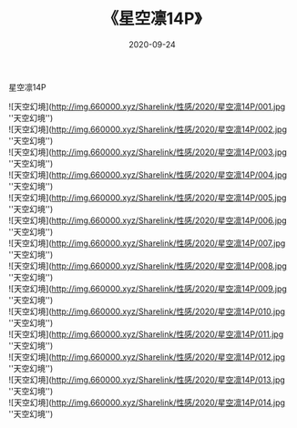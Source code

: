 ﻿---
layout: post
title:  《星空凛14P》
date:   2020-09-24
img: http://img.660000.xyz/Sharelink/性感/2020/星空凛14P/000.jpg
categories: [美女, 性感, 泳衣]
---

星空凛14P



![天空幻境](http://img.660000.xyz/Sharelink/性感/2020/星空凛14P/001.jpg ''天空幻境'') <br>
![天空幻境](http://img.660000.xyz/Sharelink/性感/2020/星空凛14P/002.jpg ''天空幻境'') <br>
![天空幻境](http://img.660000.xyz/Sharelink/性感/2020/星空凛14P/003.jpg ''天空幻境'') <br>
![天空幻境](http://img.660000.xyz/Sharelink/性感/2020/星空凛14P/004.jpg ''天空幻境'') <br>
![天空幻境](http://img.660000.xyz/Sharelink/性感/2020/星空凛14P/005.jpg ''天空幻境'') <br>
![天空幻境](http://img.660000.xyz/Sharelink/性感/2020/星空凛14P/006.jpg ''天空幻境'') <br>
![天空幻境](http://img.660000.xyz/Sharelink/性感/2020/星空凛14P/007.jpg ''天空幻境'') <br>
![天空幻境](http://img.660000.xyz/Sharelink/性感/2020/星空凛14P/008.jpg ''天空幻境'') <br>
![天空幻境](http://img.660000.xyz/Sharelink/性感/2020/星空凛14P/009.jpg ''天空幻境'') <br>
![天空幻境](http://img.660000.xyz/Sharelink/性感/2020/星空凛14P/010.jpg ''天空幻境'') <br>
![天空幻境](http://img.660000.xyz/Sharelink/性感/2020/星空凛14P/011.jpg ''天空幻境'') <br>
![天空幻境](http://img.660000.xyz/Sharelink/性感/2020/星空凛14P/012.jpg ''天空幻境'') <br>
![天空幻境](http://img.660000.xyz/Sharelink/性感/2020/星空凛14P/013.jpg ''天空幻境'') <br>
![天空幻境](http://img.660000.xyz/Sharelink/性感/2020/星空凛14P/014.jpg ''天空幻境'') <br>